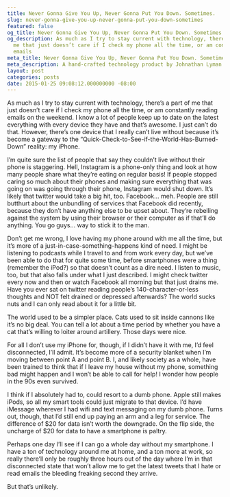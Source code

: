 ```yaml
---
title: Never Gonna Give You Up, Never Gonna Put You Down. Sometimes.
slug: never-gonna-give-you-up-never-gonna-put-you-down-sometimes
featured: false
og_title: Never Gonna Give You Up, Never Gonna Put You Down. Sometimes. – Johnathan.org
og_description: As much as I try to stay current with technology, there’s a part of
  me that just doesn’t care if I check my phone all the time, or am constantly reading
  emails
meta_title: Never Gonna Give You Up, Never Gonna Put You Down. Sometimes. – Johnathan.org
meta_description: A hand-crafted technology product by Johnathan Lyman
layout: post
categories: posts
date: 2015-01-25 09:08:12.000000000 -08:00
---
```


As much as I try to stay current with technology, there’s a part of me that just doesn’t care if I check my phone all the time, or am constantly reading emails on the weekend. I know a lot of people keep up to date on the latest everything with every device they have and that’s awesome. I just can’t do that. However, there’s one device that I really can’t live without because it’s become a gateway to the “Quick-Check-to-See-if-the-World-Has-Burned-Down” reality: my iPhone.

I’m quite sure the list of people that say they couldn’t live without their phone is staggering. Hell, Instagram is a phone-only thing and look at how many people share what they’re eating on regular basis! If people stopped caring so much about their phones and making sure everything that was going on was going through their phone, Instagram would shut down. It’s likely that twitter would take a big hit, too. Facebook… meh. People are still butthurt about the unbundling of services that Facebook did recently, because they don’t have anything else to be upset about. They’re rebelling against the system by using their browser or their computer as if that’ll do anything. You go guys… way to stick it to the man.

Don’t get me wrong, I love having my phone around with me all the time, but it’s more of a just-in-case-something-happens kind of need. I might be listening to podcasts while I travel to and from work every day, but we’ve been able to do that for quite some time, before smartphones were a thing (remember the iPod?) so that doesn’t count as a dire need. I listen to music, too, but that also falls under what I just described. I might check twitter every now and then or watch Facebook all morning but that just drains me. Have you ever sat on twitter reading people’s 140-character-or-less thoughts and NOT felt drained or depressed afterwards? The world sucks nuts and I can only read about it for a little bit.

The world used to be a simpler place. Cats used to sit inside cannons like it’s no big deal. You can tell a lot about a time period by whether you have a cat that’s willing to loiter around artillery. Those days were nice.



For all I don’t use my iPhone for, though, if I didn’t have it with me, I’d feel disconnected, I’ll admit. It’s become more of a security blanket when I’m moving between point A and point B. I, and likely society as a whole, have been trained to think that if I leave my house without my phone, something bad might happen and I won’t be able to call for help! I wonder how people in the 90s even survived.

I think if I absolutely had to, could resort to a dumb phone. Apple still makes iPods, so all my smart tools could just migrate to that device. I’d have iMessage wherever I had wifi and text messaging on my dumb phone. Turns out, though, that I’d still end up paying an arm and a leg for service. The difference of $20 for data isn’t worth the downgrade. On the flip side, the uncharge of $20 for data to have a smartphone is paltry.

Perhaps one day I’ll see if I can go a whole day without my smartphone. I have a ton of technology around me at home, and a ton more at work, so really there’ll only be roughly three hours out of the day where I’m in that disconnected state that won’t allow me to get the latest tweets that I hate or read emails the bleeding freaking second they arrive.

But that’s unlikely.

